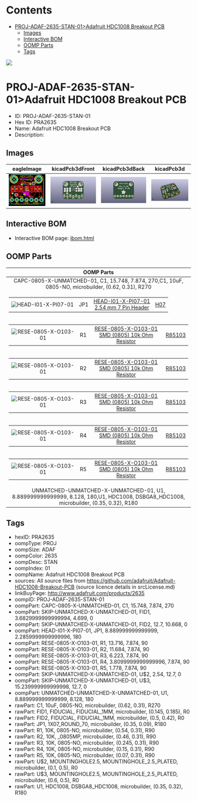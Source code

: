 



Contents
========

* [PROJ-ADAF-2635-STAN-01>Adafruit HDC1008 Breakout PCB](#proj-adaf-2635-stan-01adafruit-hdc1008-breakout-pcb)
	* [Images](#images)
	* [Interactive BOM](#interactive-bom)
	* [OOMP Parts](#oomp-parts)
	* [Tags](#tags)
  
![][im]
# PROJ-ADAF-2635-STAN-01>Adafruit HDC1008 Breakout PCB

- ID: PROJ-ADAF-2635-STAN-01
- Hex ID: PRA2635
- Name: Adafruit HDC1008 Breakout PCB
- Description: 

## Images
  
  

|eagleImage|kicadPcb3dFront|kicadPcb3dBack|kicadPcb3d|
| :---: | :---: | :---: | :---: |
|[![eagleImage](eagleImage_140.png)](eagleImage_600.png)|[![kicadPcb3dFront](kicadPcb3dFront_140.png)](kicadPcb3dFront_600.png)|[![kicadPcb3dBack](kicadPcb3dBack_140.png)](kicadPcb3dBack_600.png)|[![kicadPcb3d](kicadPcb3d_140.png)](kicadPcb3d_600.png)|

## Interactive BOM

- Interactive BOM page: [ibom.html](kicad/bom/ibom.html)

## OOMP Parts
  

|OOMP Parts|
| :---: |
|CAPC-0805-X-UNMATCHED-01, C1, 15.748, 7.874, 270,C1, 10uF, 0805-NO, microbuilder, (0.62, 0.31), R270|
|<table><tr><td>![HEAD-I01-X-PI07-01](https://raw.githubusercontent.com/oomlout/oomlout_OOMP_parts/main/HEAD-I01-X-PI07-01/image_140.jpg)</td><td> JP1</td><td>[HEAD-I01-X-PI07-01<br>2.54 mm 7 Pin Header](https://github.com/oomlout/oomlout_OOMP_parts/tree/main/HEAD-I01-X-PI07-01/)</td><td>[H07](https://github.com/oomlout/oomlout_OOMP_parts/tree/main/HEAD-I01-X-PI07-01/)</td></tr></table>|
|<table><tr><td>![RESE-0805-X-O103-01](https://raw.githubusercontent.com/oomlout/oomlout_OOMP_parts/main/RESE-0805-X-O103-01/image_140.jpg)</td><td> R1</td><td>[RESE-0805-X-O103-01<br>SMD (0805) 10k Ohm Resistor](https://github.com/oomlout/oomlout_OOMP_parts/tree/main/RESE-0805-X-O103-01/)</td><td>[R85103](https://github.com/oomlout/oomlout_OOMP_parts/tree/main/RESE-0805-X-O103-01/)</td></tr></table>|
|<table><tr><td>![RESE-0805-X-O103-01](https://raw.githubusercontent.com/oomlout/oomlout_OOMP_parts/main/RESE-0805-X-O103-01/image_140.jpg)</td><td> R2</td><td>[RESE-0805-X-O103-01<br>SMD (0805) 10k Ohm Resistor](https://github.com/oomlout/oomlout_OOMP_parts/tree/main/RESE-0805-X-O103-01/)</td><td>[R85103](https://github.com/oomlout/oomlout_OOMP_parts/tree/main/RESE-0805-X-O103-01/)</td></tr></table>|
|<table><tr><td>![RESE-0805-X-O103-01](https://raw.githubusercontent.com/oomlout/oomlout_OOMP_parts/main/RESE-0805-X-O103-01/image_140.jpg)</td><td> R3</td><td>[RESE-0805-X-O103-01<br>SMD (0805) 10k Ohm Resistor](https://github.com/oomlout/oomlout_OOMP_parts/tree/main/RESE-0805-X-O103-01/)</td><td>[R85103](https://github.com/oomlout/oomlout_OOMP_parts/tree/main/RESE-0805-X-O103-01/)</td></tr></table>|
|<table><tr><td>![RESE-0805-X-O103-01](https://raw.githubusercontent.com/oomlout/oomlout_OOMP_parts/main/RESE-0805-X-O103-01/image_140.jpg)</td><td> R4</td><td>[RESE-0805-X-O103-01<br>SMD (0805) 10k Ohm Resistor](https://github.com/oomlout/oomlout_OOMP_parts/tree/main/RESE-0805-X-O103-01/)</td><td>[R85103](https://github.com/oomlout/oomlout_OOMP_parts/tree/main/RESE-0805-X-O103-01/)</td></tr></table>|
|<table><tr><td>![RESE-0805-X-O103-01](https://raw.githubusercontent.com/oomlout/oomlout_OOMP_parts/main/RESE-0805-X-O103-01/image_140.jpg)</td><td> R5</td><td>[RESE-0805-X-O103-01<br>SMD (0805) 10k Ohm Resistor](https://github.com/oomlout/oomlout_OOMP_parts/tree/main/RESE-0805-X-O103-01/)</td><td>[R85103](https://github.com/oomlout/oomlout_OOMP_parts/tree/main/RESE-0805-X-O103-01/)</td></tr></table>|
|UNMATCHED-UNMATCHED-X-UNMATCHED-01, U1, 8.889999999999999, 8.128, 180,U1, HDC1008, DSBGA8_HDC1008, microbuilder, (0.35, 0.32), R180|

## Tags

- hexID: PRA2635
- oompType: PROJ
- oompSize: ADAF
- oompColor: 2635
- oompDesc: STAN
- oompIndex: 01
- oompName: Adafruit HDC1008 Breakout PCB
- sources: All source files from https://github.com/adafruit/Adafruit-HDC1008-Breakout-PCB (source licence details in srcLicense.md)
- linkBuyPage: http://www.adafruit.com/products/2635
- oompID: PROJ-ADAF-2635-STAN-01
- oompPart: CAPC-0805-X-UNMATCHED-01, C1, 15.748, 7.874, 270
- oompPart: SKIP-UNMATCHED-X-UNMATCHED-01, FID1, 3.6829999999999994, 4.699, 0
- oompPart: SKIP-UNMATCHED-X-UNMATCHED-01, FID2, 12.7, 10.668, 0
- oompPart: HEAD-I01-X-PI07-01, JP1, 8.889999999999999, 2.2859999999999996, 180
- oompPart: RESE-0805-X-O103-01, R1, 13.716, 7.874, 90
- oompPart: RESE-0805-X-O103-01, R2, 11.684, 7.874, 90
- oompPart: RESE-0805-X-O103-01, R3, 6.223, 7.874, 90
- oompPart: RESE-0805-X-O103-01, R4, 3.8099999999999996, 7.874, 90
- oompPart: RESE-0805-X-O103-01, R5, 1.778, 7.874, 90
- oompPart: SKIP-UNMATCHED-X-UNMATCHED-01, U$2, 2.54, 12.7, 0
- oompPart: SKIP-UNMATCHED-X-UNMATCHED-01, U$3, 15.239999999999998, 12.7, 0
- oompPart: UNMATCHED-UNMATCHED-X-UNMATCHED-01, U1, 8.889999999999999, 8.128, 180
- rawPart: C1, 10uF, 0805-NO, microbuilder, (0.62, 0.31), R270
- rawPart: FID1, FIDUCIAL, FIDUCIAL_1MM, microbuilder, (0.145, 0.185), R0
- rawPart: FID2, FIDUCIAL, FIDUCIAL_1MM, microbuilder, (0.5, 0.42), R0
- rawPart: JP1, 1X07_ROUND_70, microbuilder, (0.35, 0.09), R180
- rawPart: R1, 10K, 0805-NO, microbuilder, (0.54, 0.31), R90
- rawPart: R2, 10K, _0805MP, microbuilder, (0.46, 0.31), R90
- rawPart: R3, 10K, 0805-NO, microbuilder, (0.245, 0.31), R90
- rawPart: R4, 10K, 0805-NO, microbuilder, (0.15, 0.31), R90
- rawPart: R5, 10K, 0805-NO, microbuilder, (0.07, 0.31), R90
- rawPart: U$2, MOUNTINGHOLE2.5, MOUNTINGHOLE_2.5_PLATED, microbuilder, (0.1, 0.5), R0
- rawPart: U$3, MOUNTINGHOLE2.5, MOUNTINGHOLE_2.5_PLATED, microbuilder, (0.6, 0.5), R0
- rawPart: U1, HDC1008, DSBGA8_HDC1008, microbuilder, (0.35, 0.32), R180



[im]: kicadPcb3d_450.png
